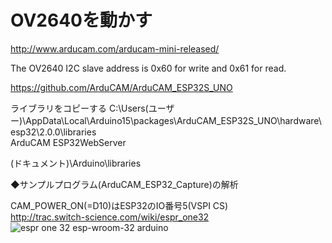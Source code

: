 # OV2640を動かす
http://www.arducam.com/arducam-mini-released/

The OV2640 I2C slave address is 0x60 for write and 0x61 for read.

https://github.com/ArduCAM/ArduCAM_ESP32S_UNO

ライブラリをコピーする
C:\Users\(ユーザー)\AppData\Local\Arduino15\packages\ArduCAM_ESP32S_UNO\hardware\esp32\2.0.0\libraries\
ArduCAM
ESP32WebServer

(ドキュメント)\Arduino\libraries


◆サンプルプログラム(ArduCAM_ESP32_Capture)の解析

CAM_POWER_ON(=D10)はESP32のIO番号5(VSPI CS)  
http://trac.switch-science.com/wiki/espr_one32  
![espr one 32 esp-wroom-32 arduino](https://user-images.githubusercontent.com/25577827/49706042-869b7980-fc66-11e8-8321-84c2bbef210c.PNG)
